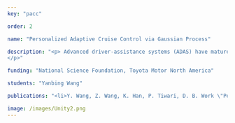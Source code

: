 ```yaml
---
key: "pacc"

order: 2

name: "Personalized Adaptive Cruise Control via Gaussian Process"

description: "<p> Advanced driver-assistance systems (ADAS) have matured over the past few decades with the dedication to enhance user experience and gain a wider market penetration. However, personalization components, as a mean to make the current technologies more acceptable and trustworthy for users, have been gaining momentum only very recently. In my recent work with Toyota InfoTech Labs, we aim to learn personalized longitudinal driving behaviors via a Gaussian Process (GP) model. The proposed method learns from individual driver’s naturalistic car-following behavior, and outputs a desired acceleration profile that suits the user’s preference. The learned model, together with a predictive safety filter that prevents rear-end collision, is used as a personalized adaptive cruise control (PACC) system.
</p>"

funding: "National Science Foundation, Toyota Motor North America"

students: "Yanbing Wang"

publications: "<li>Y. Wang, Z. Wang, K. Han, P. Tiwari, D. B. Work \"Personalized Adaptive Cruise Control via Gaussian Process Regression.\" <em>Submitted to IEEE Transactions on Intelligent Transportation Systems, </em>2021</li>"

image: /images/Unity2.png
---
```


